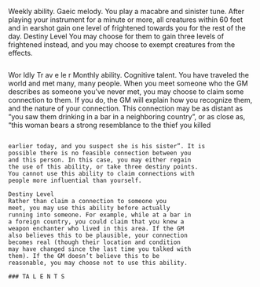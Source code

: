 Weekly ability. Gaeic melody.
You play a macabre and sinister tune. After
playing your instrument for a minute or more, all
creatures within 60 feet and in earshot gain one level
of frightened towards you for the rest of the day.
Destiny Level
You may choose for them to gain three levels of
frightened instead, and you may choose to exempt
creatures from the effects.
```

```
Wor ldly Tr av e le r
Monthly ability. Cognitive talent.
You have traveled the world and met many, many
people. When you meet someone who the GM
describes as someone you’ve never met, you may
choose to claim some connection to them. If you do,
the GM will explain how you recognize them, and
the nature of your connection. This connection may
be as distant as “you saw them drinking in a bar in a
neighboring country”, or as close as, “this woman
bears a strong resemblance to the thief you killed
```

earlier today, and you suspect she is his sister”. It is
possible there is no feasible connection between you
and this person. In this case, you may either regain
the use of this ability, or take three destiny points.
You cannot use this ability to claim connections with
people more influential than yourself.

Destiny Level
Rather than claim a connection to someone you
meet, you may use this ability before actually
running into someone. For example, while at a bar in
a foreign country, you could claim that you knew a
weapon enchanter who lived in this area. If the GM
also believes this to be plausible, your connection
becomes real (though their location and condition
may have changed since the last time you talked with
them). If the GM doesn’t believe this to be
reasonable, you may choose not to use this ability.

### TA L E N T S